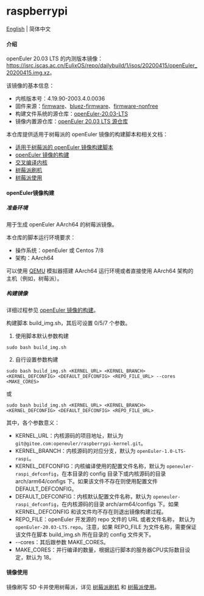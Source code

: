 # raspberrypi

[English](./README.cn.md) | 简体中文

#### 介绍

openEuler 20.03 LTS 的内测版本镜像：<https://isrc.iscas.ac.cn/EulixOS/repo/dailybuild/1/isos/20200415/openEuler_20200415.img.xz>。

该镜像的基本信息：

- 内核版本号：4.19.90-2003.4.0.0036
- 固件来源：[firmware](https://github.com/raspberrypi/firmware)、[bluez-firmware](https://github.com/RPi-Distro/bluez-firmware)、[firmware-nonfree](https://github.com/RPi-Distro/firmware-nonfree)
- 构建文件系统的源仓库：[openEuler-20.03-LTS](http://repo.openeuler.org/openEuler-20.03-LTS/everything/aarch64/)
- 镜像内置源仓库：[openEuler 20.03 LTS 源仓库](https://gitee.com/openeuler/raspberrypi/blob/master/config/openEuler-20.03-LTS.repo)

本仓库提供适用于树莓派的 openEuler 镜像的构建脚本和相关文档：

* [适用于树莓派的 openEuler 镜像构建脚本](build_img.sh)
* [openEuler 镜像的构建](documents/openEuler镜像的构建.md)
* [交叉编译内核](documents/交叉编译内核.md)
* [树莓派刷机](documents/树莓派刷机.md)
* [树莓派使用](documents/树莓派使用.md)

#### openEuler镜像构建

##### 准备环境

用于生成 openEuler AArch64 的树莓派镜像。

本仓库的脚本运行环境要求：
- 操作系统：openEuler 或 Centos 7/8
- 架构：AArch64

可以使用 [QEMU](https://www.qemu.org/) 模拟器搭建 AArch64 运行环境或者直接使用 AArch64 架构的主机（例如，树莓派）。

##### 构建镜像

详细过程参见 [openEuler 镜像的构建](documents/openEuler镜像的构建.md)。

构建脚本 build_img.sh，其后可设置 0/5/7 个参数。

1. 使用脚本默认参数构建

`sudo bash build_img.sh`

2. 自行设置参数构建

`sudo bash build_img.sh <KERNEL_URL> <KERNEL_BRANCH>  <KERNEL_DEFCONFIG> <DEFAULT_DEFCONFIG> <REPO_FILE_URL> --cores <MAKE_CORES>`

或

`sudo bash build_img.sh <KERNEL_URL> <KERNEL_BRANCH>  <KERNEL_DEFCONFIG> <DEFAULT_DEFCONFIG> <REPO_FILE_URL>`

其中，各个参数意义：

- KERNEL_URL：内核源码的项目地址，默认为 `git@gitee.com:openeuler/raspberrypi-kernel.git`。
- KERNEL_BRANCH：内核源码的对应分支，默认为 `openEuler-1.0-LTS-raspi`。
- KERNEL_DEFCONFIG：内核编译使用的配置文件名称，默认为 `openeuler-raspi_defconfig`，在本目录的 config 目录下或内核源码的目录 arch/arm64/configs 下。如果该文件不存在则使用配置文件 DEFAULT_DEFCONFIG。
- DEFAULT_DEFCONFIG：内核默认配置文件名称，默认为 `openeuler-raspi_defconfig`，在内核源码的目录 arch/arm64/configs 下。如果 KERNEL_DEFCONFIG 和该文件均不存在则退出镜像构建过程。
- REPO_FILE：openEuler 开发源的 repo 文件的 URL 或者文件名称， 默认为 `openEuler-20.03-LTS.repo`。注意，如果 REPO_FILE 为文件名称，需要保证该文件在脚本 build_img.sh 所在目录的 config 文件夹下。
- --cores：其后跟参数 MAKE_CORES。
- MAKE_CORES：并行编译的数量，根据运行脚本的服务器CPU实际数目设定，默认为 18。

#### 镜像使用

镜像刷写 SD 卡并使用树莓派，详见 [树莓派刷机](documents/树莓派刷机.md) 和 [树莓派使用](documents/树莓派使用.md)。